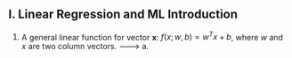 ## I. Linear Regression and ML Introduction
1. A general linear function for vector **x**: $f(x;w,b) =w^Tx+b$, where $w$ and $x$ are two column vectors.
---> a.  

<!--stackedit_data:
eyJoaXN0b3J5IjpbODY0MzczMTkzLC0xNzA2OTkyNjY5XX0=
-->